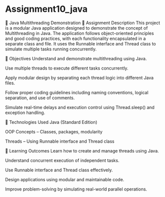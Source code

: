 # Assignment10_java
🧵 Java Multithreading Demonstration
📌 Assignment Description
This project is a modular Java application designed to demonstrate the concept of Multithreading in Java. The application follows object-oriented principles and good coding practices, with each functionality encapsulated in a separate class and file. It uses the Runnable interface and Thread class to simulate multiple tasks running concurrently.

🎯 Objectives
Understand and demonstrate multithreading using Java.

Use multiple threads to execute different tasks concurrently.

Apply modular design by separating each thread logic into different Java files.

Follow proper coding guidelines including naming conventions, logical separation, and use of comments.

Simulate real-time delays and execution control using Thread.sleep() and exception handling.

🧱 Technologies Used
Java (Standard Edition)

OOP Concepts – Classes, packages, modularity

Threads – Using Runnable interface and Thread class

🧠 Learning Outcomes
Learn how to create and manage threads using Java.

Understand concurrent execution of independent tasks.

Use Runnable interface and Thread class effectively.

Design applications using modular and maintainable code.

Improve problem-solving by simulating real-world parallel operations.
